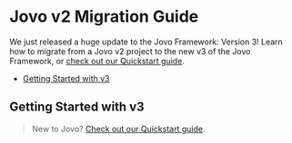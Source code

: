 # Jovo v2 Migration Guide

We just released a huge update to the Jovo Framework: Version 3! Learn how to migrate from a Jovo v2 project to the new v3 of the Jovo Framework, or [check out our Quickstart guide](../README.md '../quickstart').

* [Getting Started with v3](#getting-started-with-v3)

## Getting Started with v3

> New to Jovo? [Check out our Quickstart guide](../README.md '../quickstart').


<!--[metadata]: {"description": "Learn how to migrate from a Jovo v2 project to the new v3 of the Jovo Framework.", "route": "installation/v2-migration"}-->
